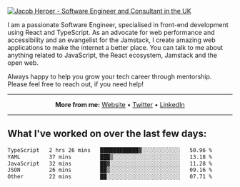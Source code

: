 [![Jacob Herper - Software Engineer and Consultant in the UK](https://res.cloudinary.com/jacobherper/image/upload/v1641506277/gh-image.png)](https://jacobherper.com/)

I am a passionate Software Engineer, specialised in front-end development using React and TypeScript. As an advocate for web performance and accessibility and an evangelist for the Jamstack, I create amazing web applications to make the internet a better place. You can talk to me about anything related to JavaScript, the React ecosystem, Jamstack and the open web.

Always happy to help you grow your tech career through mentorship. Please feel free to reach out, if you need help!

---

<p align="center">
  <strong>More from me:</strong> 
  <a href="https://jacobherper.com/">Website</a> •
  <a href="https://twitter.com/intent/follow?screen_name=jakeherp&tw_p=followbutton">Twitter</a> •
  <a href="https://www.linkedin.com/in/jacobherper/">LinkedIn</a>
</p>

---

## What I've worked on over the last few days:

<!--START_SECTION:waka-->

```txt
TypeScript   2 hrs 26 mins   ████████████▓░░░░░░░░░░░░   50.96 %
YAML         37 mins         ███▒░░░░░░░░░░░░░░░░░░░░░   13.18 %
JavaScript   32 mins         ██▓░░░░░░░░░░░░░░░░░░░░░░   11.28 %
JSON         26 mins         ██▒░░░░░░░░░░░░░░░░░░░░░░   09.16 %
Other        22 mins         ██░░░░░░░░░░░░░░░░░░░░░░░   07.71 %
```

<!--END_SECTION:waka-->
